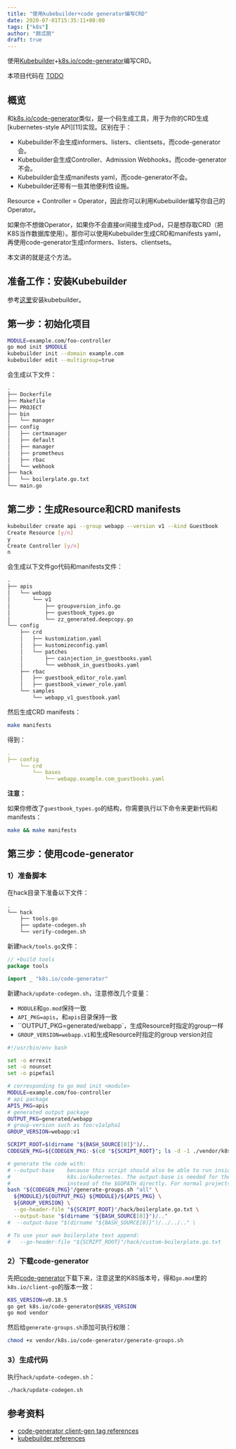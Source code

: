 ```yaml
---
title: "使用kubebuilder+code generator编写CRD"
date: 2020-07-01T15:35:11+08:00
tags: ["k8s"]
author: "颇忒脱"
draft: true
---
```


使用[Kubebuilder][1]+[k8s.io/code-generator][3]编写CRD。

<!--more-->

本项目代码在 [TODO][2]

## 概览

和[k8s.io/code-generator][3]类似，是一个码生成工具，用于为你的CRD生成[kubernetes-style API][11]实现。区别在于：

* Kubebuilder不会生成informers、listers、clientsets，而code-generator会。
* Kubebuilder会生成Controller、Admission Webhooks，而code-generator不会。
* Kubebuilder会生成manifests yaml，而code-generator不会。
* Kubebuilder还带有一些其他便利性设施。

Resource + Controller = Operator，因此你可以利用Kubebuilder编写你自己的Operator。

如果你不想做Operator，如果你不会直接or间接生成Pod，只是想存取CRD（把K8S当作数据库使用）。那你可以使用Kubebuilder生成CRD和manifests yaml，再使用code-generator生成informers、listers、clientsets。

本文讲的就是这个方法。

## 准备工作：安装Kubebuilder

参考[这里][4]安装kubebuilder。

## 第一步：初始化项目

```bash
MODULE=example.com/foo-controller
go mod init $MODULE
kubebuilder init --domain example.com
kubebuilder edit --multigroup=true
```

会生成以下文件：

```txt
.
├── Dockerfile
├── Makefile
├── PROJECT
├── bin
│   └── manager
├── config
│   ├── certmanager
│   ├── default
│   ├── manager
│   ├── prometheus
│   ├── rbac
│   └── webhook
├── hack
│   └── boilerplate.go.txt
└── main.go
```

## 第二步：生成Resource和CRD manifests

```bash
kubebuilder create api --group webapp --version v1 --kind Guestbook
Create Resource [y/n]
y
Create Controller [y/n]
n
```

会生成以下文件go代码和manifests文件：

```txt
.
├── apis
│   └── webapp
│       └── v1
│           ├── groupversion_info.go
│           ├── guestbook_types.go
│           └── zz_generated.deepcopy.go
└── config
    ├── crd
    │   ├── kustomization.yaml
    │   ├── kustomizeconfig.yaml
    │   └── patches
    │       ├── cainjection_in_guestbooks.yaml
    │       └── webhook_in_guestbooks.yaml
    ├── rbac
    │   ├── guestbook_editor_role.yaml
    │   ├── guestbook_viewer_role.yaml
    └── samples
        └── webapp_v1_guestbook.yaml
```

然后生成CRD manifests：

```bash
make manifests
```

得到：

```yaml
.
├── config
    └── crd
        └── bases
            └── webapp.example.com_guestbooks.yaml
```

**注意：**

如果你修改了`guestbook_types.go`的结构，你需要执行以下命令来更新代码和manifests：

```bash
make && make manifests
```

## 第三步：使用code-generator

### 1）准备脚本

在hack目录下准备以下文件：

```bash
.
└── hack
    ├── tools.go
    ├── update-codegen.sh
    └── verify-codegen.sh
```

新建`hack/tools.go`文件：

```go
// +build tools
package tools

import _ "k8s.io/code-generator"
```

新建`hack/update-codegen.sh`，注意修改几个变量：

* `MODULE`和`go.mod`保持一致
* `API_PKG=apis`，和`apis`目录保持一致
* ``OUTPUT_PKG=generated/webapp`，生成Resource时指定的group一样
* `GROUP_VERSION=webapp.v1`和生成Resource时指定的group version对应

```bash
#!/usr/bin/env bash

set -o errexit
set -o nounset
set -o pipefail

# corresponding to go mod init <module>
MODULE=example.com/foo-controller
# api package
APIS_PKG=apis
# generated output package
OUTPUT_PKG=generated/webapp
# group-version such as foo:v1alpha1
GROUP_VERSION=webapp:v1

SCRIPT_ROOT=$(dirname "${BASH_SOURCE[0]}")/..
CODEGEN_PKG=${CODEGEN_PKG:-$(cd "${SCRIPT_ROOT}"; ls -d -1 ./vendor/k8s.io/code-generator 2>/dev/null || echo ../code-generator)}

# generate the code with:
# --output-base    because this script should also be able to run inside the vendor dir of
#                  k8s.io/kubernetes. The output-base is needed for the generators to output into the vendor dir
#                  instead of the $GOPATH directly. For normal projects this can be dropped.
bash "${CODEGEN_PKG}"/generate-groups.sh "all" \
  ${MODULE}/${OUTPUT_PKG} ${MODULE}/${APIS_PKG} \
  ${GROUP_VERSION} \
  --go-header-file "${SCRIPT_ROOT}"/hack/boilerplate.go.txt \
  --output-base "$(dirname "${BASH_SOURCE[0]}")/.."
#  --output-base "$(dirname "${BASH_SOURCE[0]}")/../../.." \

# To use your own boilerplate text append:
#   --go-header-file "${SCRIPT_ROOT}"/hack/custom-boilerplate.go.txt
```

### 2）下载code-generator

先把[code-generator][3]下载下来，注意这里的K8S版本号，得和`go.mod`里的`k8s.io/client-go`的版本一致：

```bash
K8S_VERSION=v0.18.5
go get k8s.io/code-generator@$K8S_VERSION
go mod vendor
```

然后给`generate-groups.sh`添加可执行权限：

```bash
chmod +x vendor/k8s.io/code-generator/generate-groups.sh
```

### 3）生成代码

执行`hack/update-codegen.sh`：

```bash
./hack/update-codegen.sh
```



## 参考资料

* [code-generator client-gen tag references][6]
* [kubebuilder references][7]



[1]: https://github.com/kubernetes-sigs/kubebuilder
[2]: TODO
[3]: https://github.com/kubernetes/code-generator
[4]: https://github.com/kubernetes/community/blob/master/contributors/devel/sig-architecture/api-conventions.md

[5]: https://book.kubebuilder.io/quick-start.html#installation
[6]: https://github.com/kubernetes/code-generator/tree/master/cmd/client-gen
[7]: https://book.kubebuilder.io/reference/reference.html